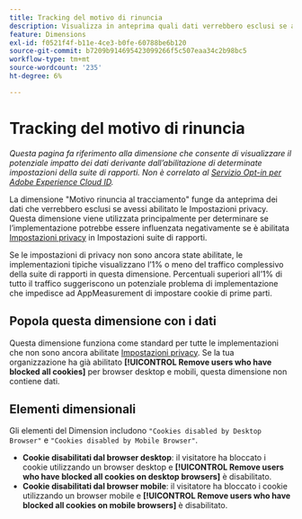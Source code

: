 ```yaml
---
title: Tracking del motivo di rinuncia
description: Visualizza in anteprima quali dati verrebbero esclusi se abiliti le Impostazioni privacy.
feature: Dimensions
exl-id: f0521f4f-b11e-4ce3-b0fe-60788be6b120
source-git-commit: b7209b914695423099266f5c507eaa34c2b98bc5
workflow-type: tm+mt
source-wordcount: '235'
ht-degree: 6%

---
```


# Tracking del motivo di rinuncia

*Questa pagina fa riferimento alla dimensione che consente di visualizzare il potenziale impatto dei dati derivante dall’abilitazione di determinate impostazioni della suite di rapporti. Non è correlato al [Servizio Opt-in per Adobe Experience Cloud ID](https://experienceleague.adobe.com/docs/id-service/using/implementation/opt-in-service/optin-overview.html?lang=it).*

La dimensione &quot;Motivo rinuncia al tracciamento&quot; funge da anteprima dei dati che verrebbero esclusi se avessi abilitato le Impostazioni privacy. Questa dimensione viene utilizzata principalmente per determinare se l’implementazione potrebbe essere influenzata negativamente se è abilitata [Impostazioni privacy](https://experienceleague.adobe.com/docs/core-services/interface/administration/ec-cookies/browser-cookie-settings.html) in Impostazioni suite di rapporti.

Se le impostazioni di privacy non sono ancora state abilitate, le implementazioni tipiche visualizzano l’1% o meno del traffico complessivo della suite di rapporti in questa dimensione. Percentuali superiori all’1% di tutto il traffico suggeriscono un potenziale problema di implementazione che impedisce ad AppMeasurement di impostare cookie di prime parti.

## Popola questa dimensione con i dati

Questa dimensione funziona come standard per tutte le implementazioni che non sono ancora abilitate [Impostazioni privacy](https://experienceleague.adobe.com/docs/core-services/interface/administration/ec-cookies/browser-cookie-settings.html). Se la tua organizzazione ha già abilitato **[!UICONTROL Remove users who have blocked all cookies]** per browser desktop e mobili, questa dimensione non contiene dati.

## Elementi dimensionali

Gli elementi del Dimension includono `"Cookies disabled by Desktop Browser"` e `"Cookies disabled by Mobile Browser"`.

* **Cookie disabilitati dal browser desktop**: il visitatore ha bloccato i cookie utilizzando un browser desktop e **[!UICONTROL Remove users who have blocked all cookies on desktop browsers]** è disabilitato.
* **Cookie disabilitati dal browser mobile**: il visitatore ha bloccato i cookie utilizzando un browser mobile e **[!UICONTROL Remove users who have blocked all cookies on mobile browsers]** è disabilitato.
